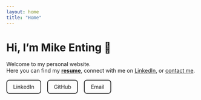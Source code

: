 ```yaml
---
layout: home
title: "Home"
---
```


# Hi, I’m Mike Enting 👋

Welcome to my personal website.  
Here you can find my **[resume](/resume)**, connect with me on [LinkedIn](https://www.linkedin.com/in/mikeenting/), or [contact me](/contact).

<div style="display:flex; flex-wrap:wrap; gap:1rem; margin-top:1rem;">
  <a href="https://www.linkedin.com/in/mikeenting/" style="padding:0.5rem 1rem; border:2px solid #333; border-radius:0.5rem; text-decoration:none;">LinkedIn</a>
  <a href="https://github.com/mikeenting" style="padding:0.5rem 1rem; border:2px solid #333; border-radius:0.5rem; text-decoration:none;">GitHub</a>
  <a href="mailto:mikeenting@gmail.com" style="padding:0.5rem 1rem; border:2px solid #333; border-radius:0.5rem; text-decoration:none;">Email</a>
</div>
